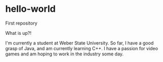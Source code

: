 # hello-world
First repository

What is up?!

I'm currently a student at Weber State University. So far, I have a good grasp of Java, and am currently learning C++. I have a passion for video games and am hoping to work in the industry some day.

